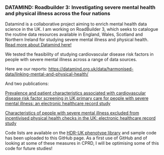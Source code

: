 ### DATAMIND: Roadbuilder 3: Investigating severe mental health and physical illness across the four nations

Datamind is a collaborative project aiming to enrich mental health data science in the UK. I am working on RoadBuilder 3, which seeks to catalogue the routine data resources available in England, Wales, Scotland and Northern Ireland for studying severe mental illness and physical health. 
[Read more about Datamind here!](https://www.hdruk.ac.uk/helping-with-health-data/health-data-research-hubs/datamind/)

We tested the feasibility of studying cardiovascular disease risk factors in people with severe mental illness across a range of data sources. 

Here are our reports: https://datamind.org.uk/data/harmonised-data/linking-mental-and-physical-health/

And two publications:

[Prevalence and patient characteristics associated with cardiovascular disease risk factor screening in UK primary care for people with severe mental illness: an electronic healthcare record study](https://pubmed.ncbi.nlm.nih.gov/39819835/)

[Characteristics of people with severe mental illness excluded from incentivised physical health checks in the UK: electronic healthcare record study](https://pubmed.ncbi.nlm.nih.gov/40377164/)

Code lists are available on the [HDR-UK phenotype library](https://phenotypes.healthdatagateway.org/) and sample code has been uploaded to this GitHub page. As a first use of GitHub and of looking at some of these measures in CPRD, I will be optimising some of this code for future studies!



